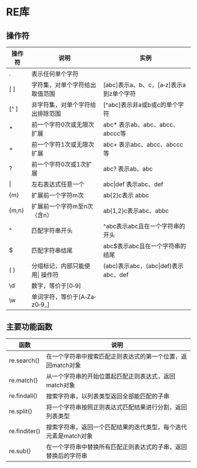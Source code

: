 # RE库
## 操作符
| 操作符 | 说明                             | 实例                                    |
| ------ | -------------------------------- | --------------------------------------- |
| .      | 表示任何单个字符                 |                                         |
| [ ]    | 字符集，对单个字符给出取值范围   | [abc]表示a、b、c，[a‐z]表示a到z单个字符 |
| [^ ]   | 非字符集，对单个字符给出排除范围 | [^abc]表示非a或b或c的单个字符           |
| *      | 前一个字符0次或无限次扩展        | abc* 表示ab、abc、abcc、abccc等         |
| +      | 前一个字符1次或无限次扩展        | abc+ 表示abc、abcc、abccc等             |
| ?      | 前一个字符0次或1次扩展           | abc? 表示ab、abc                        |
| \|     | 左右表达式任意一个               | abc\|def 表示abc、def                   |
| {m}    | 扩展前一个字符m次                | ab{2}c表示   abbc                       |
| {m,n}  | 扩展前一个字符m至n次（含n）      | ab{1,2}c表示abc、abbc                   |
| ^      | 匹配字符串开头                   | ^abc表示abc且在一个字符串的开头         |
| $      | 匹配字符串结尾                   | abc$表示abc且在一个字符串的结尾         |
| ( )    | 分组标记，内部只能使用\| 操作符  | (abc)表示abc，(abc\|def)表示abc、def    |
| \d     | 数字，等价于[0‐9]                |                                         |
| \w     | 单词字符，等价于[A‐Za‐z0‐9_]     |                                         |
## 主要功能函数
| 函数          | 说明                                                            |
| ------------- | --------------------------------------------------------------- |
| re.search()   | 在一个字符串中搜索匹配正则表达式的第一个位置，返回match对象     |
| re.match()    | 从一个字符串的开始位置起匹配正则表达式，返回match对象           |
| re.findall()  | 搜索字符串，以列表类型返回全部能匹配的子串                      |
| re.split()    | 将一个字符串按照正则表达式匹配结果进行分割，返回列表类型        |
| re.finditer() | 搜索字符串，返回一个匹配结果的迭代类型，每个迭代元素是match对象 |
| re.sub()      | 在一个字符串中替换所有匹配正则表达式的子串，返回替换后的字符串  |
